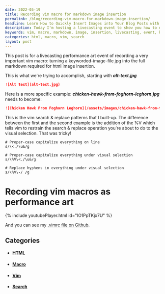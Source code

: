 ```yaml
---
date: 2022-05-19
title: Recording vim macro for markdown image insertion
permalink: /blog/recording-vim-macro-for-markdown-image-insertion/
headline: Learn How to Quickly Insert Images into Your Blog Posts with Vim Macros!
description: Today I'm hosting a livecasting event to show you how to use vim macros to quickly turn keyworded image files into the markdown required for HTML image insertion. I'll be demonstrating how to use search & replace patterns to capitalize and separate words, so you can learn how to quickly add images to your blog posts. Join me to learn this time-saving technique!
keywords: vim, macro, markdown, image, insertion, livecasting, event, keyworded, file, search, replace, patterns, capitalize, separate, words, quickly, add, images, blog, posts, time-saving, technique, html
categories: html, macro, vim, search
layout: post
---
```


This post is for a livecasting performance art event of recording a very
important vim macro: turning a keyworded-image-file.jpg into the full markdown
required for html image insertion.

This is what we're trying to accomplish, starting with ***alt-text.jpg***

```markdown
![Alt text](alt-text.jpg)
```

Here is a more specific example: ***chicken-hawk-from-foghorn-leghorn.jpg*** needs to
become:

```markdown
![Chicken Hawk From Foghorn Leghorn](/assets/images/chicken-hawk-from-foghorn-leghorn.jpg)
```

This is the vim search & replace patterns that I built-up. The difference
between the first and the second example is the addition of the \%V which tells
vim to restrain the search & replace operation you're about to do to the visual
selection. That was tricky!

    # Proper-case capitalize everything on line
    s/\<./\u&/g

    # Proper-case capitalize everything under visual selection
    s/\%V\<./\u&/g

    # Replace hyphens in everything under visual selection
    s/\%V\-/ /g

# Recording vim macros as performance art

{% include youtubePlayer.html id="IO1PpTKjx7U" %}

And you can see my [.vimrc file on Github](https://github.com/miklevin/vim).


## Categories

<ul>
<li><h4><a href='/html/'>HTML</a></h4></li>
<li><h4><a href='/macro/'>Macro</a></h4></li>
<li><h4><a href='/vim/'>Vim</a></h4></li>
<li><h4><a href='/search/'>Search</a></h4></li></ul>